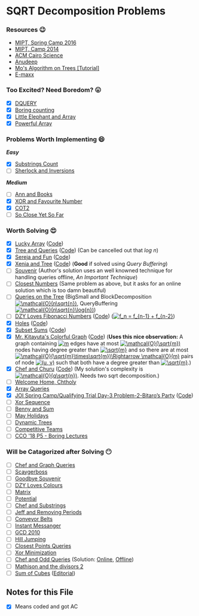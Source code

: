 # SQRT Decomposition Problems #
### Resources :wink: ###
* [MIPT, Spring Camp 2016](https://github.com/MamnoonSiam/Files/blob/master/mipt-2016-burunduk1-sqrt.en.pdf)
* [MIPT, Camp 2014](https://github.com/MamnoonSiam/Files/blob/master/mipt-2014-burunduk1.en.pdf)
* [ACM Cairo Science](https://acmcairoscience.wordpress.com/2015/04/06/sqrt-decomposition/)
* [Anudeep](http://blog.anudeep2011.com/mos-algorithm/)
* [Mo's Algorithm on Trees [Tutorial]](http://codeforces.com/blog/entry/43230)
* [E-maxx](http://e-maxx.ru/algo/sqrt_decomposition)
### Too Excited? Need Boredom? :stuck_out_tongue: ###
- [x] [DQUERY](http://www.spoj.com/problems/DQUERY)
- [x] [Boring counting](http://acm.hdu.edu.cn/showproblem.php?pid=4358)
- [x] [Little Elephant and Array](http://codeforces.com/problemset/problem/220/B)
- [x] [Powerful Array](http://codeforces.com/problemset/problem/86/D)
### Problems Worth Implementing :smile: ###
***Easy***
- [x] [Substrings Count](https://www.hackerearth.com/problem/algorithm/substrings-count-3/)
- [ ] [Sherlock and Inversions](https://www.hackerearth.com/practice/data-structures/advanced-data-structures/fenwick-binary-indexed-trees/practice-problems/algorithm/sherlock-and-inversions/)

***Medium***
- [ ] [Ann and Books](http://codeforces.com/contest/877/problem/F)
- [x] [XOR and Favourite Number](http://codeforces.com/contest/617/problem/E)
- [x] [COT2](http://www.spoj.com/problems/COT2/)
- [ ] [So Close Yet So Far](https://www.codechef.com/problems/CLOSEFAR)
### Worth Solving :heart_eyes: ###
- [x] [Lucky Array](http://codeforces.com/problemset/problem/121/E) ([Code](http://codeforces.com/contest/121/submission/30626238))
- [x] [Tree and Queries](http://codeforces.com/contest/375/problem/D) ([Code](http://codeforces.com/contest/375/submission/30759429)) (Can be cancelled out that *log n*)
- [x] [Sereja and Fun](http://codeforces.com/contest/455/problem/D) ([Code](http://codeforces.com/contest/455/submission/30763439))
- [x] [Xenia and Tree](http://codeforces.com/contest/342/problem/E) ([Code](http://codeforces.com/contest/342/submission/30840630)) (**Good** if solved using *Query Buffering*)
- [ ] [Souvenir](http://codeforces.com/contest/765/problem/F) (Author's solution uses an well knowned technique for handling queries offline, *An Important Technique*)
- [ ] [Closest Numbers](https://csacademy.com/contest/round-54/task/closest-numbers/) (Same problem as above, but it asks for an online solution which is too damn beautiful)
- [ ] [Queries on the Tree](http://codeforces.com/gym/100589/problem/A) (BigSmall and BlockDecomposition <a href="https://www.codecogs.com/eqnedit.php?latex=\mathcal{O}(n\sqrt{n})" target="_blank"><img src="https://latex.codecogs.com/gif.latex?\mathcal{O}(n\sqrt{n})" title="\mathcal{O}(n\sqrt{n})" /></a>, QueryBuffering <a href="https://www.codecogs.com/eqnedit.php?latex=\mathcal{O}(n\sqrt{n}\log{n})" target="_blank"><img src="https://latex.codecogs.com/gif.latex?\mathcal{O}(n\sqrt{n}\log{n})" title="\mathcal{O}(n\sqrt{n}\log{n})" /></a>)
- [ ] [DZY Loves Fibonacci Numbers](http://codeforces.com/contest/447/problem/E) ([Code](google.com)) (<a href="https://www.codecogs.com/eqnedit.php?latex=f_n&space;=&space;f_{n-1}&space;&plus;&space;f_{n-2}" target="_blank"><img src="https://latex.codecogs.com/gif.latex?f_n&space;=&space;f_{n-1}&space;&plus;&space;f_{n-2}" title="f_n = f_{n-1} + f_{n-2}" /></a>)
- [x] [Holes](http://codeforces.com/contest/13/problem/E) ([Code](http://codeforces.com/contest/13/submission/34184469))
- [x] [Subset Sums](http://codeforces.com/contest/348/problem/C) ([Code](http://codeforces.com/contest/348/submission/34185514))
- [x] [Mr. Kitayuta's Colorful Graph](http://codeforces.com/contest/506/problem/D) ([Code](http://codeforces.com/contest/506/submission/34209479)) (**Uses this nice observation:** A graph containing <a href="https://www.codecogs.com/eqnedit.php?latex=m" target="_blank"><img src="https://latex.codecogs.com/gif.latex?m" title="m" /></a> edges have at most <a href="https://www.codecogs.com/eqnedit.php?latex=\mathcal{O}(\sqrt{m})" target="_blank"><img src="https://latex.codecogs.com/gif.latex?\mathcal{O}(\sqrt{m})" title="\mathcal{O}(\sqrt{m})" /></a> nodes having degree greater than <a href="https://www.codecogs.com/eqnedit.php?latex=\sqrt{m}" target="_blank"><img src="https://latex.codecogs.com/gif.latex?\sqrt{m}" title="\sqrt{m}" /></a> and so there are at most <a href="https://www.codecogs.com/eqnedit.php?latex=\mathcal{O}(\sqrt{m}\times\sqrt{m})\Rightarrow&space;\mathcal{O}(m)" target="_blank"><img src="https://latex.codecogs.com/gif.latex?\mathcal{O}(\sqrt{m}\times\sqrt{m})\Rightarrow&space;\mathcal{O}(m)" title="\mathcal{O}(\sqrt{m}\times\sqrt{m})\Rightarrow \mathcal{O}(m)" /></a> pairs of node <a href="https://www.codecogs.com/eqnedit.php?latex=(u,&space;v)" target="_blank"><img src="https://latex.codecogs.com/gif.latex?(u,&space;v)" title="(u, v)" /></a> such that both have a degree greater than <a href="https://www.codecogs.com/eqnedit.php?latex=\sqrt{m}" target="_blank"><img src="https://latex.codecogs.com/gif.latex?\sqrt{m}" title="\sqrt{m}" /></a>.)
- [x] [Chef and Churu](https://www.codechef.com/NOV14/problems/FNCS/) ([Code](https://www.codechef.com/viewsolution/17063223)) (My solution's complexity is <a href="https://www.codecogs.com/eqnedit.php?latex=\mathcal{O}(q\sqrt{n})" target="_blank"><img src="https://latex.codecogs.com/gif.latex?\mathcal{O}(q\sqrt{n})" title="\mathcal{O}(q\sqrt{n})" /></a>. Needs two sqrt decomposition.)
- [ ] [Welcome Home, Chtholy](http://codeforces.com/contest/896/problem/E)
- [x] [Array Queries](http://codeforces.com/contest/797/problem/E)
- [x] [JOI Spring Camp/Qualifying Trial Day-3 Problem-2-Bitaro’s Party]() ([Code](https://ideone.com/Hn77w3))
- [ ] [Xor Sequence](https://www.hackerearth.com/practice/data-structures/advanced-data-structures/trie-keyword-tree/practice-problems/algorithm/xor-sequence-aad3111f/)
- [ ] [Benny and Sum](https://www.hackerearth.com/problem/algorithm/benny-and-sum-2/description/)
- [ ] [May Holidays](http://codeforces.com/contest/925/problem/E)
- [ ] [Dynamic Trees](https://www.hackerrank.com/contests/world-codesprint-13/challenges/dynamic-trees/problem)
- [ ] [Competitive Teams](https://www.hackerrank.com/contests/world-codesprint-13/challenges/competitive-teams/problem)
- [ ] [CCO '18 P5 - Boring Lectures](https://dmoj.ca/problem/cco18p5)
### Will be Catagorized after Solving :no_mouth: ###
- [ ] [Chef and Graph Queries](https://www.codechef.com/problems/GERALD07)
- [ ] [Scaygerboss](http://codeforces.com/contest/513/problem/F2)
- [ ] [Goodbye Souvenir](http://codeforces.com/contest/849/problem/E)
- [ ] [DZY Loves Colours](http://codeforces.com/contest/444/problem/C)
- [ ] [Matrix](https://www.codechef.com/MARCH15/problems/MTRWY)
- [ ] [Potential](https://www.hackerearth.com/practice/data-structures/advanced-data-structures/segment-trees/practice-problems/algorithm/potential-baac3b0b/description/)
- [ ] [Chef and Substrings](https://www.codechef.com/problems/GERALD3)
- [ ] [Jeff and Removing Periods](http://codeforces.com/problemset/problem/351/D)
- [ ] [Conveyor Belts](http://codeforces.com/contest/487/problem/D)
- [ ] [Instant Messanger](http://codeforces.com/contest/398/problem/D)
- [ ] [GCD 2010](http://acm.timus.ru/problem.aspx?space=1&num=1846)
- [ ] [Hill Jumping](https://www.codechef.com/AUG17/problems/HILLJUMP)
- [ ] [Closest Points Queries](https://www.codechef.com/LTIME47/problems/CLOSESTQ)
- [ ] [Xor Minimization](https://www.codechef.com/problems/MINXOR)
- [ ] [Chef and Odd Queries](http://www.codechef.com/FEB18/problems/CHANOQ) (Solution: [Online](https://discuss.codechef.com/questions/122105/chanoq-editorial), [Offline](https://discuss.codechef.com/questions/122723/chanoq-unofficial-editorial-chef-and-odd-queries-feb-long))
- [ ] [Mathison and the divisors 2](https://csacademy.com/contest/rmi-2017-day-2/task/matdiv2/)
- [ ] [Sum of Cubes](https://www.codechef.com/problems/SUMCUBE) ([Editorial](https://discuss.codechef.com/questions/108250/sumcube-editorial))

## Notes for this File ##
- [x] Means coded and got AC
